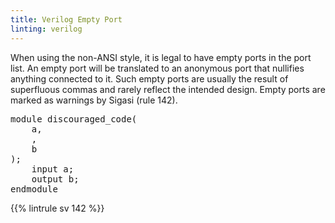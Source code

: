 ```yaml
---
title: Verilog Empty Port
linting: verilog
---
```


When using the non-ANSI style, it is legal to have empty ports in the port list. An empty port will be translated to an anonymous port that nullifies anything connected to it. Such empty ports are usually the result of superfluous commas and rarely reflect the intended design. Empty ports are marked as warnings by Sigasi (rule 142).

<pre>
module discouraged_code(
    a,
    <span class="warning">,</span>
    b
);
    input a;
    output b;
endmodule
</pre>

{{% lintrule sv 142 %}}